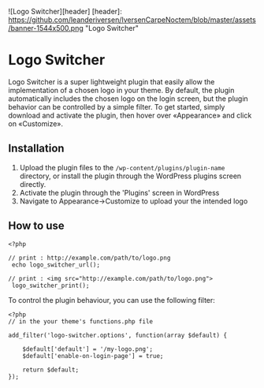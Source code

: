 ![Logo Switcher][header]
[header]: https://github.com/leanderiversen/IversenCarpeNoctem/blob/master/assets/banner-1544x500.png "Logo Switcher"

# Logo Switcher
Logo Switcher is a super lightweight plugin that easily allow the implementation of a chosen logo in your theme. By default, the plugin automatically includes the chosen logo on the login screen, but the plugin behavior can be controlled by a simple filter. To get started, simply download and activate the plugin, then hover over «Appearance» and click on «Customize».

## Installation
1. Upload the plugin files to the `/wp-content/plugins/plugin-name` directory, or install the plugin through the WordPress plugins screen directly.
2. Activate the plugin through the 'Plugins' screen in WordPress
3. Navigate to Appearance->Customize to upload your the intended logo


## How to use


```
<?php 

// print : http://example.com/path/to/logo.png 
 echo logo_switcher_url();

// print : <img src="http://example.com/path/to/logo.png">    
 logo_switcher_print();
```
To control the plugin behaviour, you can use the following filter:

```
<?php
// in the your theme's functions.php file

add_filter('logo-switcher.options', function(array $default) {
    
    $default['default'] = '/my-logo.png';
    $default['enable-on-login-page'] = true;

    return $default;
});
```
